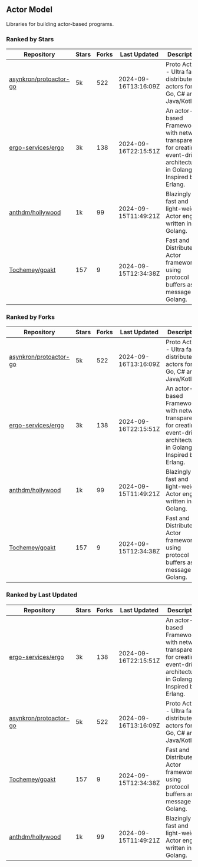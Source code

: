 ## Actor Model

Libraries for building actor-based programs.

### Ranked by Stars

| Repository | Stars | Forks | Last Updated | Description | 
|------------|-------|-------|--------------|-------------|
| [asynkron/protoactor-go](https://github.com/asynkron/protoactor-go) | 5k | 522 | 2024-09-16T13:16:09Z |  Proto Actor - Ultra fast distributed actors for Go, C# and Java/Kotlin. |
| [ergo-services/ergo](https://github.com/ergo-services/ergo) | 3k | 138 | 2024-09-16T22:15:51Z |  An actor-based Framework with network transparency for creating event-driven architecture in Golang. Inspired by Erlang. |
| [anthdm/hollywood](https://github.com/anthdm/hollywood) | 1k | 99 | 2024-09-15T11:49:21Z |  Blazingly fast and light-weight Actor engine written in Golang. |
| [Tochemey/goakt](https://github.com/Tochemey/goakt) | 157 | 9 | 2024-09-15T12:34:38Z |  Fast and Distributed Actor framework using protocol buffers as message for Golang. |

### Ranked by Forks

| Repository | Stars | Forks | Last Updated | Description | 
|------------|-------|-------|--------------|-------------|
| [asynkron/protoactor-go](https://github.com/asynkron/protoactor-go) | 5k | 522 | 2024-09-16T13:16:09Z |  Proto Actor - Ultra fast distributed actors for Go, C# and Java/Kotlin. |
| [ergo-services/ergo](https://github.com/ergo-services/ergo) | 3k | 138 | 2024-09-16T22:15:51Z |  An actor-based Framework with network transparency for creating event-driven architecture in Golang. Inspired by Erlang. |
| [anthdm/hollywood](https://github.com/anthdm/hollywood) | 1k | 99 | 2024-09-15T11:49:21Z |  Blazingly fast and light-weight Actor engine written in Golang. |
| [Tochemey/goakt](https://github.com/Tochemey/goakt) | 157 | 9 | 2024-09-15T12:34:38Z |  Fast and Distributed Actor framework using protocol buffers as message for Golang. |

### Ranked by Last Updated

| Repository | Stars | Forks | Last Updated | Description | 
|------------|-------|-------|--------------|-------------|
| [ergo-services/ergo](https://github.com/ergo-services/ergo) | 3k | 138 | 2024-09-16T22:15:51Z |  An actor-based Framework with network transparency for creating event-driven architecture in Golang. Inspired by Erlang. |
| [asynkron/protoactor-go](https://github.com/asynkron/protoactor-go) | 5k | 522 | 2024-09-16T13:16:09Z |  Proto Actor - Ultra fast distributed actors for Go, C# and Java/Kotlin. |
| [Tochemey/goakt](https://github.com/Tochemey/goakt) | 157 | 9 | 2024-09-15T12:34:38Z |  Fast and Distributed Actor framework using protocol buffers as message for Golang. |
| [anthdm/hollywood](https://github.com/anthdm/hollywood) | 1k | 99 | 2024-09-15T11:49:21Z |  Blazingly fast and light-weight Actor engine written in Golang. |

